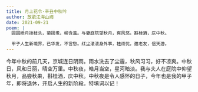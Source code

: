 ```yaml
---
title: 月上花令·辛丑中秋吟
author: 放歌江海山阙
date: 2021-09-21
poem: |
  圆圆皓月挂枝头，菊摇曵，柳含羞。与妻庭院望秋月，爽风悠。斟桂酒，庆中秋。

  甲子人生新境界，已华发，不言愁。红尘滚滚身外事，袪烦忧。邀老友，信天游。
---
```


今年中秋的前几天，京城连日阴雨。雨水洗去了尘霾，秋风习习，好不凉爽。中秋日，风和日丽，晴空万里。中秋夜，皓月当空，星河暗淡。我与夫人在庭院中仰望秋月，品尝秋果，斟桂酒，庆中秋。中秋夜是令人感怀的日子，今年也是我的甲子年，即将退休，开启人生的新阶段。特填词以记！
